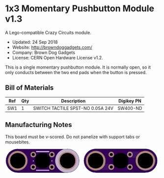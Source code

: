 <!--- start title --->
# 1x3 Momentary Pushbutton Module v1.3
A Lego-compatible Crazy Circuits module.

- Updated: 24 Sep 2018
- Website: http://browndoggadgets.com/
- Company: Brown Dog Gadgets
- License: CERN Open Hardware License v1.2.

<!--- end title --->
This is a single momentary pushbutton module. It is normally open, so it only conducts between the two end pads when the button is pressed. 

<!--- bom start --->
## Bill of Materials

|Ref|Qty|Description|Digikey PN|
|---|---|-----------|------|
|SW1|1|SWITCH TACTILE SPST-NO 0.05A 24V|SW400-ND|


<!--- bom end --->

## Manufacturing Notes

This board must be v-scored. Do not panelize with support tabs or mousebites.

![Gerber Preview](preview.png)


